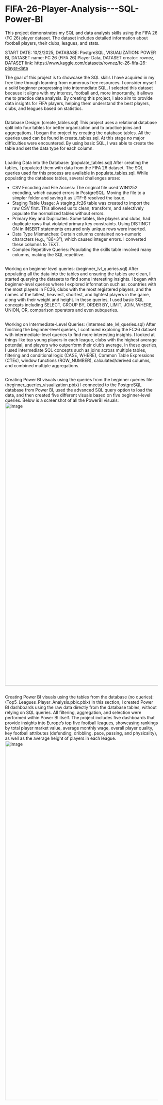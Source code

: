# FIFA-26-Player-Analysis---SQL-Power-BI
This project demonstrates my SQL and data analysis skills using the FIFA 26 (FC 26) player dataset.  The dataset includes detailed information about football players, their clubs, leagues, and stats. 

START DATE: 10/2/2025,
DATABASE: PostgreSQL,
VISUALIZATION: POWER BI,
DATASET name: FC 26 (FIFA 26) Player Data,
DATASET creator: rovnez,
DATASET link: https://www.kaggle.com/datasets/rovnez/fc-26-fifa-26-player-data

The goal of this project is to showcase the SQL skills I have acquired in my free time through learning from numerous free resources. I consider myself a solid beginner progressing into intermediate SQL. I selected this dataset because it aligns with my interest, football and, more importantly, it allows me to practice data analysis.
By creating this project, I also aim to provide data insights for FIFA players, helping them understand the best players, clubs, and leagues based on statistics.

##
Database Design: (create_tables.sql)
This project uses a relational database split into four tables for better organization and to practice joins and aggregations. 
I began the project by creating the database tables. All the queries used can be found in create_tables.sql. 
At this stage no major difficulties were encountered. By using basic SQL, I was able to create the table and set the data type for each column.

##
Loading Data into the Database: (populate_tables.sql)
After creating the tables, I populated them with data from the FIFA 26 dataset. The SQL queries used for this process are available in populate_tables.sql.
While populating the database tables, several challenges arose:
 - CSV Encoding and File Access: The original file used WIN1252 encoding, which caused errors in PostgreSQL. Moving the file to a simpler folder and saving it as UTF-8 resolved the issue.
 - Staging Table Usage: A staging_fc26 table was created to import the raw CSV first. This allowed us to clean, transform, and selectively populate the normalized tables without errors.
 - Primary Key and Duplicates: Some tables, like players and clubs, had duplicate rows that violated primary key constraints. Using DISTINCT ON in INSERT statements ensured only unique rows were inserted.
 - Data Type Mismatches: Certain columns contained non-numeric characters (e.g., “86+3”), which caused integer errors. I converted these columns to TEXT.
 - Complex Repetitive Queries: Populating the skills table involved many columns, making the SQL repetitive.  

##
Working on beginner level queries: (beginner_lvl_queries.sql)
After populating all the data into the tables and ensuring the tables are clean, I started querying the datasets to find some interesting insights. I began with beginner-level queries where I explored information such as: countries with the most players in FC26, clubs with the most registered players, and the names of the tallest, heaviest, shortest, and lightest players in the game, along with their weight and height. In these queries, I used basic SQL concepts including SELECT, GROUP BY, ORDER BY, LIMIT, JOIN, WHERE, UNION, OR, comparison operators and even subqueries.

##
Working on Intermediate-Level Queries: (intermediate_lvl_queries.sql)
After finishing the beginner-level queries, I continued exploring the FC26 dataset with intermediate-level queries to find more interesting insights. I looked at things like top young players in each league, clubs with the highest average potential, and players who outperform their club’s average. In these queries, I used intermediate SQL concepts such as joins across multiple tables, filtering and conditional logic (CASE, WHERE), Common Table Expressions (CTEs), window functions (ROW_NUMBER), calculated/derived columns, and combined multiple aggregations.

##
Creating Power BI visuals using the queries from the beginner queries file: (beginner_queries_visualization.pbix)
I connected to the PostgreSQL database from Power BI, used the advanced SQL query option to load the data, and then created five different visuals based on five beginner-level queries. Below is a screenshot of all the PowerBI visuals:
<img width="1661" height="930" alt="image" src="https://github.com/user-attachments/assets/89d9d4f7-1668-4ed5-9bc5-657efb2ef7e5" />

##
Creating Power BI visuals using the tables from the database (no queries): (Top5_Leagues_Player_Analysis.pbix.pbix)
In this section, I created Power BI dashboards using the raw data directly from the database tables, without relying on SQL queries. All filtering, aggregation, and selection were performed within Power BI itself. The project includes five dashboards that provide insights into Europe’s top five football leagues, showcasing rankings by total player market value, average monthly wage, overall player quality, key football attributes (defending, dribbling, pace, passing, and physicality), as well as the average height of players in each league.
<img width="2109" height="1182" alt="image" src="https://github.com/user-attachments/assets/aba3d991-3852-4550-acc5-30de49063d06" />
